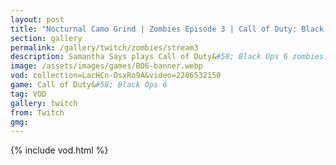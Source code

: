 ```yaml
---
layout: post
title: "Nocturnal Camo Grind | Zombies Episode 3 | Call of Duty: Black Ops 6"
section: gallery
permalink: /gallery/twitch/zombies/stream3
description: Samantha Says plays Call of Duty&#58; Black Ops 6 zombies. Episode 3.
image: /assets/images/games/BO6-banner.webp
vod: collection=LacHCn-DsxRo9A&video=2286532150
game: Call of Duty&#58; Black Ops 6
tag: VOD
gallery: twitch
from: Twitch
gmg:
---
```

{% include vod.html %}